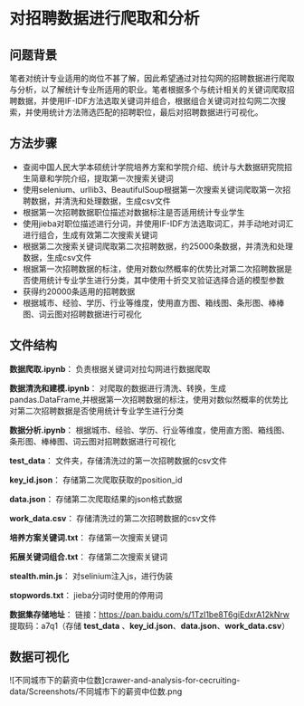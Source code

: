 # 对招聘数据进行爬取和分析

## 问题背景
笔者对统计专业适用的岗位不甚了解，因此希望通过对拉勾网的招聘数据进行爬取与分析，以了解统计专业所适用的职业。笔者根据多个与统计相关的关键词爬取招聘数据，并使用IF-IDF方法选取关键词并组合，根据组合关键词对拉勾网二次搜索，并使用统计方法筛选匹配的招聘职位，最后对招聘数据进行可视化。
## 方法步骤
- 查阅中国人民大学本硕统计学院培养方案和学院介绍、统计与大数据研究院招生简章和学院介绍，提取第一次搜索关键词
- 使用selenium、urllib3、BeautifulSoup根据第一次搜索关键词爬取第一次招聘数据，并清洗和处理数据，生成csv文件
- 根据第一次招聘数据职位描述对数据标注是否适用统计专业学生
- 使用jieba对职位描述进行分词，并使用IF-IDF方法选取词汇，并手动地对词汇进行组合，生成有效第二次搜索关键词
- 根据第二次搜索关键词爬取第二次招聘数据，约25000条数据，并清洗和处理数据，生成csv文件
- 根据第一次招聘数据的标注，使用对数似然概率的优势比对第二次招聘数据是否使用统计专业学生进行分类，其中使用十折交叉验证选择合适的模型参数
- 获得约20000条适用的招聘数据
- 根据城市、经验、学历、行业等维度，使用直方图、箱线图、条形图、棒棒图、词云图对招聘数据进行可视化
## 文件结构
__数据爬取.ipynb__：
负责根据关键词对拉勾网进行数据爬取

__数据清洗和建模.ipynb__：
对爬取的数据进行清洗、转换，生成pandas.DataFrame,并根据第一次招聘数据的标注，使用对数似然概率的优势比对第二次招聘数据是否使用统计专业学生进行分类

__数据分析.ipynb__：
根据城市、经验、学历、行业等维度，使用直方图、箱线图、条形图、棒棒图、词云图对招聘数据进行可视化

__test_data__：
文件夹，存储清洗过的第一次招聘数据的csv文件

__key_id.json__：
存储第二次爬取获取的position_id

__data.json__：
存储第二次爬取结果的json格式数据


__work_data.csv__：
存储清洗过的第二次招聘数据的csv文件

__培养方案关键词.txt__：
存储第一次搜索关键词

__拓展关键词组合.txt__：
存储第二次搜索关键词

__stealth.min.js__：
对selinium注入js，进行伪装

__stopwords.txt__：
jieba分词时使用的停用词

__数据集存储地址__：  链接：https://pan.baidu.com/s/1TzI1be8T6giEdxrA12kNrw  提取码：a7q1（存储 __test_data__ 、__key_id.json__、__data.json__、__work_data.csv__）

## 数据可视化
![不同城市下的薪资中位数]crawer-and-analysis-for-cecruiting-data/Screenshots/不同城市下的薪资中位数.png

